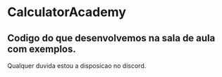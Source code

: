 # CalculatorAcademy
## Codigo do que desenvolvemos na sala de aula com exemplos. <br>
Qualquer duvida estou a disposicao no discord.
